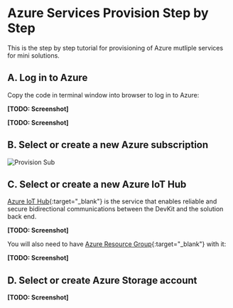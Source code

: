 # Azure Services Provision Step by Step

This is the step by step tutorial for provisioning of Azure mutliple services for mini solutions.

## A. Log in to Azure

Copy the code in terminal window into browser to log in to Azure:

**[TODO: Screenshot]**

**[TODO: Screenshot]**

## B. Select or create a new Azure subscription

![][mini-solution-provision-sub]

## C. Select or create a new Azure IoT Hub

[Azure IoT Hub](https://azure.microsoft.com/en-us/services/iot-hub/){:target="_blank"} is the service that enables reliable and secure bidirectional communications between the DevKit and the solution back end.

**[TODO: Screenshot]**

You will also need to have [Azure Resource Group](https://docs.microsoft.com/en-us/azure/azure-resource-manager/resource-group-overview#resource-groups){:target="_blank"} with it:

**[TODO: Screenshot]**

## D. Select or create Azure Storage account

**[TODO: Screenshot]**

[mini-solution-provision-sub]: ../../images/mini-solution-provision-sub.png "Provision Sub"


